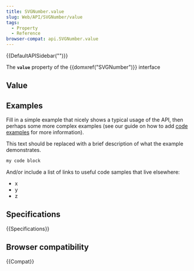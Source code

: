 ```yaml
---
title: SVGNumber.value
slug: Web/API/SVGNumber/value
tags:
  - Property
  - Reference
browser-compat: api.SVGNumber.value
---
```

{{DefaultAPISidebar("")}}

The **`value`** property of the {{domxref("SVGNumber")}} interface 

## Value



## Examples

Fill in a simple example that nicely shows a typical usage of the API, then perhaps some more complex examples (see our guide on how to add [code examples](/en-US/docs/MDN/Contribute/Structures/Code_examples) for more information).

This text should be replaced with a brief description of what the example demonstrates.

```js
my code block
```

And/or include a list of links to useful code samples that live elsewhere:

*   x
*   y
*   z

## Specifications

{{Specifications}}

## Browser compatibility

{{Compat}}


